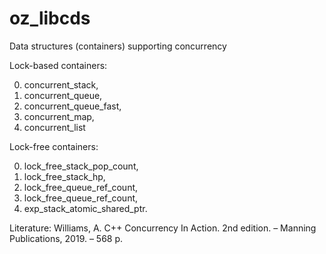 # oz_libcds
Data structures (containers) supporting concurrency

Lock-based containers:

0. concurrent_stack,
1. concurrent_queue,
2. concurrent_queue_fast,
3. concurrent_map,
4. concurrent_list

Lock-free containers:

0. lock_free_stack_pop_count,
1. lock_free_stack_hp,
2. lock_free_queue_ref_count,
3. lock_free_queue_ref_count,
4. exp_stack_atomic_shared_ptr.

Literature:
Williams, A. C++ Concurrency In Action. 2nd edition. – Manning Publications, 2019. – 568 p.
